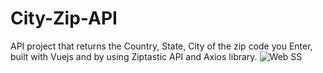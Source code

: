 # City-Zip-API
API project that returns the Country, State, City of the zip code you Enter, built with Vuejs and by using Ziptastic API and Axios library.
![Web SS](https://github.com/BaraaFr/City-Zip-API/issues/3#issue-1059172854)
